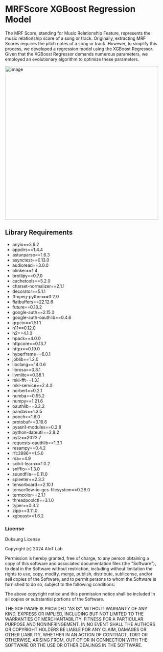 # MRFScore XGBoost Regression Model
The MRF Score, standing for Music Relationship Feature, represents the music relationship score of a song or track.
Originally, extracting MRF Scores requires the pitch notes of a song or track.
However, to simplify this process, we developed a regression model using the XGBoost Regressor.
Given that the XGBoost Regressor demands numerous parameters, we employed an evolutionary algorithm to optimize these parameters.

<img width="500" alt="image" src="https://github.com/joowoniese/MRFScore_SourceCode/assets/101194343/893aa2ff-63a6-4407-b449-717be893407e">

## Library Requirements
- anyio==3.6.2
- appdirs==1.4.4
- astunparse==1.6.3
- asynctest==0.13.0
- audioread==3.0.0
- blinker==1.4
- brotlipy==0.7.0
- cachetools==5.2.0
- charset-normalizer==2.1.1
- decorator==5.1.1
- ffmpeg-python==0.2.0
- flatbuffers==22.12.6
- future==0.18.2
- google-auth==2.15.0
- google-auth-oauthlib==0.4.6
- grpcio==1.51.1
- h11==0.12.0
-  h2==4.1.0
- hpack==4.0.0
- httpcore==0.13.7
- httpx==0.19.0
- hyperframe==6.0.1
- joblib==1.2.0
- libclang==14.0.6
- librosa==0.8.1
- llvmlite==0.38.1
- mkl-fft==1.3.1
- mkl-service==2.4.0
- norbert==0.2.1
- numba==0.55.2
- numpy==1.21.6
- oauthlib==3.2.2
- pandas==1.3.5
- pooch==1.6.0
- protobuf==3.19.6
- pyasn1-modules==0.2.8
- python-dateutil==2.8.2
- pytz==2022.7
- requests-oauthlib==1.3.1
- resampy==0.4.2
- rfc3986==1.5.0
- rsa==4.9
- scikit-learn==1.0.2
- sniffio==1.3.0
- soundfile==0.11.0
- spleeter==2.3.2
- tensorboard==2.10.1
- tensorflow-io-gcs-filesystem==0.29.0
- termcolor==2.1.1
- threadpoolctl==3.1.0
- typer==0.3.2
- zipp==3.11.0
- xgboost==1.6.2



### License
Duksung License

Copyright (c) 2024 AIoT Lab

Permission is hereby granted, free of charge, to any person obtaining a copy
of this software and associated documentation files (the "Software"), to deal
in the Software without restriction, including without limitation the rights
to use, copy, modify, merge, publish, distribute, sublicense, and/or sell
copies of the Software, and to permit persons to whom the Software is
furnished to do so, subject to the following conditions:

The above copyright notice and this permission notice shall be included in all
copies or substantial portions of the Software.

THE SOFTWARE IS PROVIDED "AS IS", WITHOUT WARRANTY OF ANY KIND, EXPRESS OR
IMPLIED, INCLUDING BUT NOT LIMITED TO THE WARRANTIES OF MERCHANTABILITY,
FITNESS FOR A PARTICULAR PURPOSE AND NONINFRINGEMENT. IN NO EVENT SHALL THE
AUTHORS OR COPYRIGHT HOLDERS BE LIABLE FOR ANY CLAIM, DAMAGES OR OTHER
LIABILITY, WHETHER IN AN ACTION OF CONTRACT, TORT OR OTHERWISE, ARISING FROM,
OUT OF OR IN CONNECTION WITH THE SOFTWARE OR THE USE OR OTHER DEALINGS IN THE
SOFTWARE.
